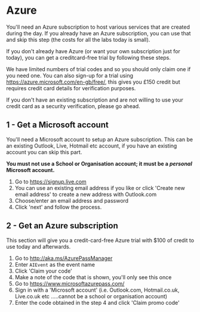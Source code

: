 # Azure
You'll need an Azure subscription to host various services that are created during the day. If you already have an Azure subscription, you can use that and skip this step (the costs for all the labs today is small).

If you don't already have Azure (or want your own subscription just for today), you can get a creditcard-free trial by following these steps.

We have limited numbers of trial codes and so you should only claim one if you need one. You can also sign-up for a trial using https://azure.microsoft.com/en-gb/free/, this gives you £150 credit but requires credit card details for verification purposes.

If you don't have an existing subscription and are not willing to use your credit card as a security verification, please go ahead.

## 1 - Get a Microsoft account
You'll need a Microsoft account to setup an Azure subscription. This can be an existing Outlook, Live, Hotmail etc account, if you have an existing account you can skip this part.

**You must not use a School or Organisation account; it must be a *personal* Microsoft account.**

1. Go to https://signup.live.com
1. You can use an existing email address if you like or click 'Create new email address' to create a new address with Outlook.com
1. Choose/enter an email address and password
1. Click 'next' and follow the process.

## 2 - Get an Azure subscription
This section will give you a credit-card-free Azure trial with $100 of credit to use today and afterwards.

1. Go to http://aka.ms/AzurePassManager
1. Enter `AIEvent` as the event name
1. Click 'Claim your code'
1. Make a note of the code that is shown, you'll only see this once
1. Go to https://www.microsoftazurepass.com/
1. Sign in with a 'Microsoft account' (i.e. Outlook.com, Hotmail.co.uk, Live.co.uk etc .....cannot be a school or organisation account)
1. Enter the code obtained in the step 4 and click 'Claim promo code'
